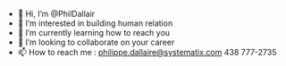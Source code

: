 - 👋 Hi, I’m @PhilDallair
- 👀 I’m interested in building human relation
- 🌱 I’m currently learning how to reach you
- 💞️ I’m looking to collaborate on your career
- 📫 How to reach me : philippe.dallaire@systematix.com 438 777-2735

<!---
PhilDallair/PhilDallair is a ✨ special ✨ repository because its `README.md` (this file) appears on your GitHub profile.
You can click the Preview link to take a look at your changes.
--->
